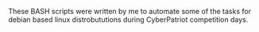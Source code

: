 These BASH scripts were written by me to automate some of the tasks for debian based linux distrobututions during CyberPatriot competition days.

